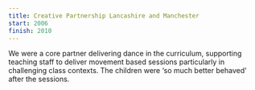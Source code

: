 ```yaml
---
title: Creative Partnership Lancashire and Manchester
start: 2006
finish: 2010
---
```


We were a core partner delivering dance in the curriculum, supporting teaching staff to deliver movement based sessions particularly in challenging class contexts. The children were ‘so much better behaved’ after the sessions.

<!-- We provided a model that involved the children in ways that stretched their imagination and helped them to co-ordinate better movement, and so mood and provided self regulatory activity. We worked in mainstream and special schools. We devised a scheme of work for Tor View Community Specialist School in Haslingden and Accrington Academy, -->
